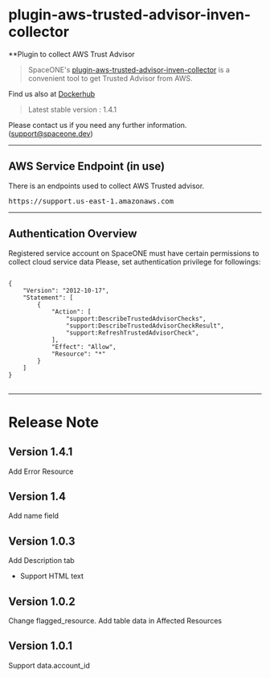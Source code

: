 # plugin-aws-trusted-advisor-inven-collector
**Plugin to collect AWS Trust Advisor

> SpaceONE's [plugin-aws-trusted-advisor-inven-collector](https://github.com/spaceone-dev/plugin-aws-trusted-advisor-inven-collector) is a convenient tool to get Trusted Advisor from AWS.


Find us also at [Dockerhub](https://hub.docker.com/repository/docker/spaceone/plugin-aws-trusted-advisor-inven-collector)
> Latest stable version : 1.4.1

Please contact us if you need any further information. (<support@spaceone.dev>)

---

## AWS Service Endpoint (in use)

There is an endpoints used to collect AWS Trusted advisor.

<pre>
https://support.us-east-1.amazonaws.com
</pre>

---

## Authentication Overview

Registered service account on SpaceONE must have certain permissions to collect cloud service data Please, set
authentication privilege for followings:

<pre>
<code>
{
    "Version": "2012-10-17",
    "Statement": [
        {
            "Action": [
                "support:DescribeTrustedAdvisorChecks",
                "support:DescribeTrustedAdvisorCheckResult",
                "support:RefreshTrustedAdvisorCheck",
            ],
            "Effect": "Allow",
            "Resource": "*"
        }
    ]
}
</code>
</pre>


---
# Release Note

## Version 1.4.1

Add Error Resource

## Version 1.4

Add name field

## Version 1.0.3

Add Description tab
- Support HTML text

## Version 1.0.2

Change flagged_resource.
Add table data in Affected Resources

## Version 1.0.1

Support data.account_id




